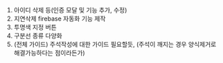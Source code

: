 1. 아이디 삭제 등(인증 모달 및 기능 추가, 수정)
2. 지연삭제 firebase 자동화 기능 제작
3. 투명색 지정 버튼
4. 구분선 종류 다양화
5. (전체 가이드) 주석작성에 대한 가이드 필요할듯, (주석이 깨지는 경우 양식제거로 해결가능하다는 점이라든가)
